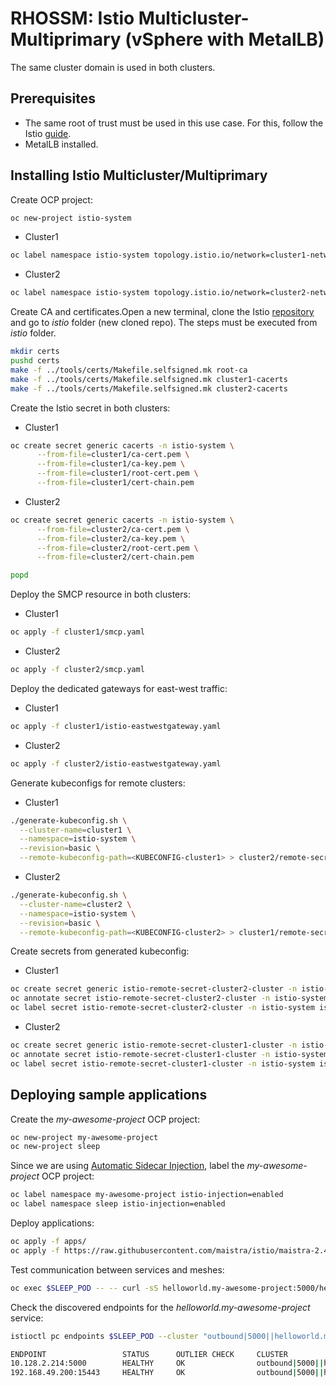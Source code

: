 # RHOSSM: Istio Multicluster-Multiprimary (vSphere with MetalLB)

The same cluster domain is used in both clusters.

## Prerequisites
- The same root of trust must be used in this use case. For this, follow the Istio [guide](https://istio.io/latest/docs/tasks/security/cert-management/plugin-ca-cert/).
- MetalLB installed.

## Installing Istio Multicluster/Multiprimary
Create OCP project:
```bash
oc new-project istio-system
```

- Cluster1
```bash
oc label namespace istio-system topology.istio.io/network=cluster1-network
```

- Cluster2
```bash
oc label namespace istio-system topology.istio.io/network=cluster2-network
```

Create CA and certificates.Open a new terminal, clone the Istio [repository](https://github.com/istio/istio) and go to _istio_ folder (new cloned repo). The steps must be executed from _istio_ folder.
```bash
mkdir certs
pushd certs
make -f ../tools/certs/Makefile.selfsigned.mk root-ca
make -f ../tools/certs/Makefile.selfsigned.mk cluster1-cacerts
make -f ../tools/certs/Makefile.selfsigned.mk cluster2-cacerts
```

Create the Istio secret in both clusters:

- Cluster1
```bash
oc create secret generic cacerts -n istio-system \
      --from-file=cluster1/ca-cert.pem \
      --from-file=cluster1/ca-key.pem \
      --from-file=cluster1/root-cert.pem \
      --from-file=cluster1/cert-chain.pem
```

- Cluster2
```bash
oc create secret generic cacerts -n istio-system \
      --from-file=cluster2/ca-cert.pem \
      --from-file=cluster2/ca-key.pem \
      --from-file=cluster2/root-cert.pem \
      --from-file=cluster2/cert-chain.pem
```

```bash
popd
```

Deploy the SMCP resource in both clusters:

- Cluster1
```bash
oc apply -f cluster1/smcp.yaml
```

- Cluster2
```bash
oc apply -f cluster2/smcp.yaml
```

Deploy the dedicated gateways for east-west traffic:

- Cluster1
```bash
oc apply -f cluster1/istio-eastwestgateway.yaml
```

- Cluster2
```bash
oc apply -f cluster2/istio-eastwestgateway.yaml
```

Generate kubeconfigs for remote clusters:

- Cluster1
```bash
./generate-kubeconfig.sh \
  --cluster-name=cluster1 \
  --namespace=istio-system \
  --revision=basic \
  --remote-kubeconfig-path=<KUBECONFIG-cluster1> > cluster2/remote-secret.yaml
```
- Cluster2
```bash
./generate-kubeconfig.sh \
  --cluster-name=cluster2 \
  --namespace=istio-system \
  --revision=basic \
  --remote-kubeconfig-path=<KUBECONFIG-cluster2> > cluster1/remote-secret.yaml
```

Create secrets from generated kubeconfig:

- Cluster1
```bash
oc create secret generic istio-remote-secret-cluster2-cluster -n istio-system --from-file=./cluster1/remote-secret.yaml --type=string
oc annotate secret istio-remote-secret-cluster2-cluster -n istio-system networking.istio.io/cluster='cluster2-cluster'
oc label secret istio-remote-secret-cluster2-cluster -n istio-system istio/multiCluster='true'
```

- Cluster2
```bash
oc create secret generic istio-remote-secret-cluster1-cluster -n istio-system --from-file=./cluster2/remote-secret.yaml --type=string
oc annotate secret istio-remote-secret-cluster1-cluster -n istio-system networking.istio.io/cluster='cluster1-cluster'
oc label secret istio-remote-secret-cluster1-cluster -n istio-system istio/multiCluster='true'
```

## Deploying sample applications
Create the _my-awesome-project_ OCP project:
```bash
oc new-project my-awesome-project
oc new-project sleep
```

Since we are using [Automatic Sidecar Injection](https://istio.io/latest/docs/setup/additional-setup/sidecar-injection/#automatic-sidecar-injection), label the _my-awesome-project_ OCP project:

```bash
oc label namespace my-awesome-project istio-injection=enabled
oc label namespace sleep istio-injection=enabled
```

Deploy applications:
```bash
oc apply -f apps/
oc apply -f https://raw.githubusercontent.com/maistra/istio/maistra-2.4/samples/sleep/sleep.yaml -n sleep
```

Test communication between services and meshes:
```bash
oc exec $SLEEP_POD -- -- curl -sS helloworld.my-awesome-project:5000/hello
```

Check the discovered endpoints for the _helloworld.my-awesome-project_ service:
```bash
istioctl pc endpoints $SLEEP_POD --cluster "outbound|5000||helloworld.my-awesome-project.svc.cluster.local" 

ENDPOINT                 STATUS      OUTLIER CHECK     CLUSTER
10.128.2.214:5000        HEALTHY     OK                outbound|5000||helloworld.my-awesome-project.svc.cluster.local
192.168.49.200:15443     HEALTHY     OK                outbound|5000||helloworld.my-awesome-project.svc.cluster.local
```